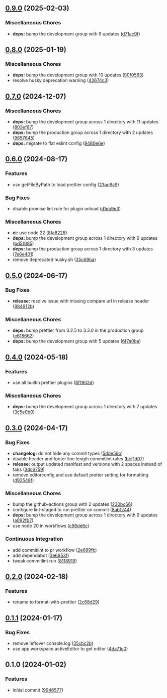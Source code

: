 ## [0.9.0](https://github.com/alexgavrusev/obsidian-format-with-prettier/compare/0.8.0...0.9.0) (2025-02-03)

### Miscellaneous Chores

* **deps:** bump the development group with 9 updates ([d71ac9f](https://github.com/alexgavrusev/obsidian-format-with-prettier/commit/d71ac9f3fcfc51843158cc7a73f4d5aaf7596a63))
## [0.8.0](https://github.com/alexgavrusev/obsidian-format-with-prettier/compare/0.7.0...0.8.0) (2025-01-19)

### Miscellaneous Chores

* **deps:** bump the development group with 10 updates ([90f0563](https://github.com/alexgavrusev/obsidian-format-with-prettier/commit/90f05633e2e681939d706795f54f4cd3f6e9470d))
* resolve husky deprecation warning ([43674c3](https://github.com/alexgavrusev/obsidian-format-with-prettier/commit/43674c3ab7cdc272768f867e9b36ae389a4403f9))
## [0.7.0](https://github.com/alexgavrusev/obsidian-format-with-prettier/compare/0.6.0...0.7.0) (2024-12-07)

### Miscellaneous Chores

* **deps:** bump the development group across 1 directory with 11 updates ([803ef87](https://github.com/alexgavrusev/obsidian-format-with-prettier/commit/803ef87235df87a9de23f808b3253f545ded6e50))
* **deps:** bump the production group across 1 directory with 2 updates ([9657645](https://github.com/alexgavrusev/obsidian-format-with-prettier/commit/965764546e3bc49b57821a16b8d1647158a69d59))
* **deps:** migrate to flat eslint config ([8480e6e](https://github.com/alexgavrusev/obsidian-format-with-prettier/commit/8480e6e254cc907512c84817f02305f694d1a5df))
## [0.6.0](https://github.com/alexgavrusev/obsidian-format-with-prettier/compare/0.5.0...0.6.0) (2024-08-17)

### Features

* use getFileByPath to load prettier config ([23ac6a9](https://github.com/alexgavrusev/obsidian-format-with-prettier/commit/23ac6a98daee1111926546228e3bee7bed87fe8b))

### Bug Fixes

* disable promise lint rule for plugin onload ([d1eb9e3](https://github.com/alexgavrusev/obsidian-format-with-prettier/commit/d1eb9e387aee9b58863f5048b6f17bffd3b80b52))

### Miscellaneous Chores

* **ci:** use node 22 ([8fa8228](https://github.com/alexgavrusev/obsidian-format-with-prettier/commit/8fa8228442d6317b370ea040349c23cf2a2fc42b))
* **deps:** bump the development group across 1 directory with 9 updates ([bd51085](https://github.com/alexgavrusev/obsidian-format-with-prettier/commit/bd510853beabffce42dcf3da01affdfb74ca0700))
* **deps:** bump the production group across 1 directory with 3 updates ([7e6e401](https://github.com/alexgavrusev/obsidian-format-with-prettier/commit/7e6e401f067ea254cd3c28e831c3c403daca06d5))
* remove deprecated husky.sh ([35c69ba](https://github.com/alexgavrusev/obsidian-format-with-prettier/commit/35c69bae4d001f9b39419a82f9b621524fa700be))
## [0.5.0](https://github.com/alexgavrusev/obsidian-format-with-prettier/compare/0.4.0...0.5.0) (2024-06-17)

### Bug Fixes

* **release:** resolve issue with missing compare url in release header ([984912b](https://github.com/alexgavrusev/obsidian-format-with-prettier/commit/984912bd12db48a75c31a3743f18b883602190d3))

### Miscellaneous Chores

* **deps:** bump prettier from 3.2.5 to 3.3.0 in the production group ([e618662](https://github.com/alexgavrusev/obsidian-format-with-prettier/commit/e6186627ffa510827da9f988be9810cade64c0a3))
* **deps:** bump the development group with 5 updates ([6f7a0ba](https://github.com/alexgavrusev/obsidian-format-with-prettier/commit/6f7a0ba085de1fe4fc6ce70198078c450cf88d56))
## [0.4.0](https://github.com/alexgavrusev/obsidian-format-with-prettier/compare/0.3.0...0.4.0) (2024-05-18)


### Features

* use all builtin prettier plugins ([8f1902d](https://github.com/alexgavrusev/obsidian-format-with-prettier/commit/8f1902d2b0a4cfd0642ca6017e61040b6d1379af))


### Miscellaneous Chores

* **deps:** bump the development group across 1 directory with 7 updates ([3c5e0b0](https://github.com/alexgavrusev/obsidian-format-with-prettier/commit/3c5e0b0140bc824588e5ac2193015201cd3b20c5))

## [0.3.0](https://github.com/alexgavrusev/obsidian-format-with-prettier/compare/0.2.0...0.3.0) (2024-04-17)


### Bug Fixes

* **changelog:** do not hide any commit types ([5dde59b](https://github.com/alexgavrusev/obsidian-format-with-prettier/commit/5dde59b34ead48c0df13f694b8cbddc2241a9c9f))
* disable header and footer line length commitlint rules ([bcf1d07](https://github.com/alexgavrusev/obsidian-format-with-prettier/commit/bcf1d073382b0cf4d989406ec37f2b7d0bb94f8f))
* **release:** output updated manifest and versions with 2 spaces instead of tabs ([3dc6759](https://github.com/alexgavrusev/obsidian-format-with-prettier/commit/3dc67599c4ec3b59649c8b0839115b2f9e767f65))
* remove editorconfig and use default pretter setting for formatting ([d92548f](https://github.com/alexgavrusev/obsidian-format-with-prettier/commit/d92548fbdad546d52404a03c9e07d7ef0ff7f2e3))


### Miscellaneous Chores

* bump the github-actions group with 2 updates ([230bc66](https://github.com/alexgavrusev/obsidian-format-with-prettier/commit/230bc66aa947fb20f3c86c880cada99b4a5965d2))
* configure lint-staged to run prettier on commit ([8ab1244](https://github.com/alexgavrusev/obsidian-format-with-prettier/commit/8ab124434c1905c506c20f18853dc24009e6fa26))
* **deps:** bump the development group across 1 directory with 9 updates ([a092fb7](https://github.com/alexgavrusev/obsidian-format-with-prettier/commit/a092fb72402939aca4663b4d6484e25b41e104c0))
* use node 20 in workflows ([c98de6c](https://github.com/alexgavrusev/obsidian-format-with-prettier/commit/c98de6c1dc02f52e131d20b089e01110885328f5))


### Continuous Integration

* add commitlint to pr workflow ([2e689fb](https://github.com/alexgavrusev/obsidian-format-with-prettier/commit/2e689fb687a9d0a89285f602f511994b7b301d0a))
* add dependabot ([3e6953f](https://github.com/alexgavrusev/obsidian-format-with-prettier/commit/3e6953f85522598c6c5d5caa2efe0a54b3afb086))
* tweak commitlint run ([8118919](https://github.com/alexgavrusev/obsidian-format-with-prettier/commit/811891933c721fc6b1e85a13004713248ee1b60b))

## [0.2.0](https://github.com/alexgavrusev/obsidian-format-with-prettier/compare/0.1.1...0.2.0) (2024-02-18)


### Features

* rename to format-with-prettier ([2c68d29](https://github.com/alexgavrusev/obsidian-format-with-prettier/commit/2c68d290100ca408f68c11b3b7b01652da8585c3))

## [0.1.1](https://github.com/alexgavrusev/obsidian-plugin-prettier-2/compare/0.1.0...0.1.1) (2024-01-17)


### Bug Fixes

* remove leftover console.log ([35cbc2b](https://github.com/alexgavrusev/obsidian-plugin-prettier-2/commit/35cbc2bffa21a165e259f1f62c3cf82903c621c8))
* use app.workspace.activeEditor to get editor ([4da71c0](https://github.com/alexgavrusev/obsidian-plugin-prettier-2/commit/4da71c0e7c298380f7085f2a52ce1864df9f982a))

## 0.1.0 (2024-01-02)


### Features

* initial commit ([9946577](https://github.com/alexgavrusev/obsidian-plugin-prettier-2/commit/99465779831044955e6b5b2166d70cc1ca0babfe))

